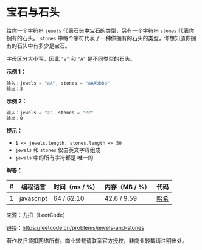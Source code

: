 # 宝石与石头

给你一个字符串 `jewels` 代表石头中宝石的类型，另有一个字符串 `stones` 代表你拥有的石头。 `stones` 中每个字符代表了一种你拥有的石头的类型，你想知道你拥有的石头中有多少是宝石。

字母区分大小写，因此 `"a"` 和 `"A"` 是不同类型的石头。

**示例 1：**

``` javascript
输入：jewels = "aA", stones = "aAAbbbb"
输出：3
```

**示例 2：**

``` javascript
输入：jewels = "z", stones = "ZZ"
输出：0
```

**提示：**

- `1 <= jewels.length, stones.length <= 50`
- `jewels` 和 `stones` 仅由英文字母组成
- `jewels` 中的所有字符都是 唯一的

**解答：**

**#**|**编程语言**|**时间（ms / %）**|**内存（MB / %）**|**代码**
--|--|--|--|--
1|javascript|64 / 62.10|42.6 / 9.59|[哈希](./javascript/ac_v1.js)

来源：力扣（LeetCode）

链接：https://leetcode.cn/problems/jewels-and-stones

著作权归领扣网络所有。商业转载请联系官方授权，非商业转载请注明出处。
